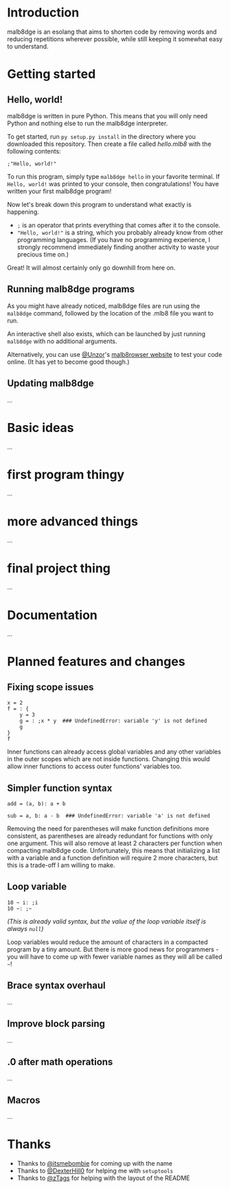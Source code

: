 # Introduction
malb8dge is an esolang that aims to shorten code by removing words and reducing repetitions wherever possible, while still keeping it somewhat easy to understand.

# Getting started
## Hello, world!
malb8dge is written in pure Python. This means that you will only need Python and nothing else to run the malb8dge interpreter.

To get started, run `py setup.py install` in the directory where you downloaded this repository.
Then create a file called *hello.mlb8* with the following contents:
```
;"Hello, world!"
```

To run this program, simply type `malb8dge hello` in your favorite terminal.
If `Hello, world!` was printed to your console, then congratulations! You have written your first malb8dge program!

Now let's break down this program to understand what exactly is happening.

* `;` is an operator that prints everything that comes after it to the console.
* `"Hello, world!"` is a string, which you probably already know from other programming languages.
(If you have no programming experience, I strongly recommend immediately finding another activity to waste your precious time on.)

Great! It will almost certainly only go downhill from here on.

## Running malb8dge programs
As you might have already noticed, malb8dge files are run using the `malb8dge` command, followed by the location of the .mlb8 file you want to run.

An interactive shell also exists, which can be launched by just running `malb8dge` with no additional arguments.

Alternatively, you can use [@Unzor](https://github.com/Unzor)'s [malb8rowser website](https://malb8dge.seven7four4.repl.co) to test your code online. (It has yet to become good though.)

## Updating malb8dge
...

# Basic ideas
...

# first program thingy
...

# more advanced things
...

# final project thing
...

# Documentation
...

# Planned features and changes
## Fixing scope issues
```
x = 2
f = : {
    y = 3
    g = : ;x * y  ### UndefinedError: variable 'y' is not defined
    g
}
f
```
Inner functions can already access global variables and any other variables in the outer scopes which are not inside functions.
Changing this would allow inner functions to access outer functions' variables too.

## Simpler function syntax
```
add = (a, b): a + b

sub = a, b: a - b  ### UndefinedError: variable 'a' is not defined
```
Removing the need for parentheses will make function definitions more consistent, as parentheses are already redundant for functions with only one argument.
This will also remove at least 2 characters per function when compacting malb8dge code.
Unfortunately, this means that initializing a list with a variable and a function definition will require 2 more characters, but this is a trade-off I am willing to make.

## Loop variable
```
10 ~ i: ;i
10 ~: ;~
```
*(This is already valid syntax, but the value of the loop variable itself is always `null`)*

Loop variables would reduce the amount of characters in a compacted program by a tiny amount.
But there is more good news for programmers - you will have to come up with fewer variable names as they will all be called `~`!

## Brace syntax overhaul
...

## Improve block parsing
...

## .0 after math operations
...

## Macros
...

# Thanks
* Thanks to [@itsmebombie](https://github.com/itsmebombie) for coming up with the name
* Thanks to [@DexterHill0](https://github.com/DexterHill0) for helping me with `setuptools`
* Thanks to [@zTags](https://github.com/zTags) for helping with the layout of the README
